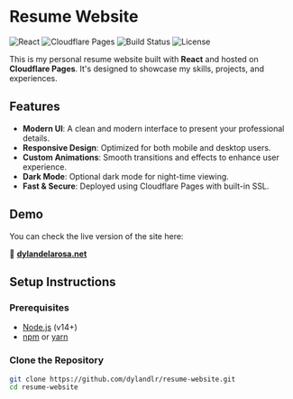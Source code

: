 # Resume Website

![React](https://img.shields.io/badge/React-18.2.0-blue)
![Cloudflare Pages](https://img.shields.io/badge/Hosted%20on-Cloudflare%20Pages-orange)
![Build Status](https://img.shields.io/github/actions/workflow/status/dylandlr/resume-website/deploy.yml?branch=main)
![License](https://img.shields.io/github/license/dylandlr/resume-website)

This is my personal resume website built with **React** and hosted on **Cloudflare Pages**. It's designed to showcase my skills, projects, and experiences.

## Features

- **Modern UI**: A clean and modern interface to present your professional details.
- **Responsive Design**: Optimized for both mobile and desktop users.
- **Custom Animations**: Smooth transitions and effects to enhance user experience.
- **Dark Mode**: Optional dark mode for night-time viewing.
- **Fast & Secure**: Deployed using Cloudflare Pages with built-in SSL.

## Demo

You can check the live version of the site here:

🔗 **[dylandelarosa.net](https://dylandelarosa.net)**

## Setup Instructions

### Prerequisites

- [Node.js](https://nodejs.org/en/) (v14+)
- [npm](https://www.npmjs.com/) or [yarn](https://yarnpkg.com/)

### Clone the Repository

```bash
git clone https://github.com/dylandlr/resume-website.git
cd resume-website
